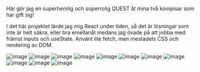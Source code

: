 Här gör jag en superhemlig och superrolig QUEST åt mina två kompisar som har gift sig!

I det här projektet lärde jag mig React under tiden, så det är lösningar som inte är helt säkra, eller bra emellanåt medans jag övade på att jobba med främst inputs och useState. Använt lite fetch, men mestadels CSS och rendering av DOM.

![image](https://user-images.githubusercontent.com/30622818/190140196-91261fd1-eb37-4745-a7f2-97814f890f01.png)
![image](https://user-images.githubusercontent.com/30622818/190140351-5c29ee73-3d8a-4b50-8f14-fcfc4e4183ed.png)
![image](https://user-images.githubusercontent.com/30622818/190140438-f798f46f-197d-49a9-b6f4-708989fa25bd.png)
![image](https://user-images.githubusercontent.com/30622818/190140506-cc2b550a-119f-4c88-973f-5e7909c993c8.png)
![image](https://user-images.githubusercontent.com/30622818/190140557-fadc469b-fca1-4952-bede-1a8511569092.png)
![image](https://user-images.githubusercontent.com/30622818/190140595-26fcfc64-c8ae-4225-bc41-a38d38d8c986.png)
![image](https://user-images.githubusercontent.com/30622818/190140660-23024ff8-c54c-4fdd-a62d-2fc907ff5b9a.png)
![image](https://user-images.githubusercontent.com/30622818/190140709-374f1329-725e-4216-b60c-ea698b44d4c0.png)
![image](https://user-images.githubusercontent.com/30622818/190140922-71c0f084-3db8-48e2-858f-b3848a8b690a.png)
![image](https://user-images.githubusercontent.com/30622818/190140947-d249e7e3-b55b-4b65-a3d9-5760c6cfc759.png)
![image](https://user-images.githubusercontent.com/30622818/190140962-0502fd8c-b0d2-41d2-ae4d-b68887a8ca1f.png)

